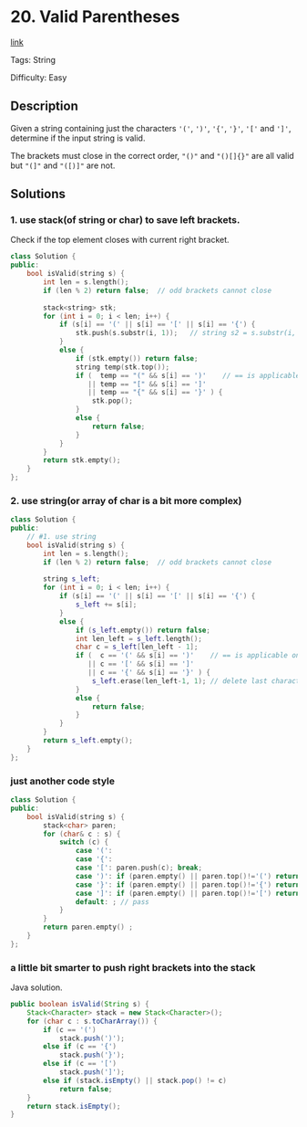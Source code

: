 # 20. Valid Parentheses          

[link](https://leetcode.com/problems/valid-parentheses/description/)

Tags: String

Difficulty: Easy

## Description

Given a string containing just the characters `'('`, `')'`, `'{'`, `'}'`, `'['` and `']'`, determine if the input string is valid.

The brackets must close in the correct order, `"()"` and `"()[]{}"` are all valid but `"(]"` and `"([)]"` are not.

## Solutions

### 1. use stack(of string or char) to save left brackets.

Check if the top element closes with current right bracket.

```c++
class Solution {
public:
    bool isValid(string s) {
        int len = s.length();
        if (len % 2) return false;  // odd brackets cannot close
        
        stack<string> stk;
        for (int i = 0; i < len; i++) {
            if (s[i] == '(' || s[i] == '[' || s[i] == '{') {
                stk.push(s.substr(i, 1));   // string s2 = s.substr(i, 1) or char c = s[i]
            }
            else {
                if (stk.empty()) return false;
                string temp(stk.top());
                if (  temp == "(" && s[i] == ')'    // == is applicable on s[]
                   || temp == "[" && s[i] == ']'
                   || temp == "{" && s[i] == '}' ) {
                    stk.pop();
                }
                else {
                    return false;
                }
            }
        }
        return stk.empty();
    }
};
```

### 2. use string(or array of char is a bit more complex)

```c++
class Solution {
public:
    // #1. use string
    bool isValid(string s) {
        int len = s.length();
        if (len % 2) return false;  // odd brackets cannot close
        
        string s_left;
        for (int i = 0; i < len; i++) {
            if (s[i] == '(' || s[i] == '[' || s[i] == '{') {
                s_left += s[i];
            }
            else {
                if (s_left.empty()) return false;
                int len_left = s_left.length();
                char c = s_left[len_left - 1];
                if (  c == '(' && s[i] == ')'    // == is applicable on s[]
                   || c == '[' && s[i] == ']'
                   || c == '{' && s[i] == '}' ) {
                    s_left.erase(len_left-1, 1); // delete last character in s_left
                }
                else {
                    return false;
                }
            }
        }
        return s_left.empty();
    }
};
```

###  just another code style

```c++
class Solution {
public:
    bool isValid(string s) {
        stack<char> paren;
        for (char& c : s) {
            switch (c) {
                case '(': 
                case '{': 
                case '[': paren.push(c); break;
                case ')': if (paren.empty() || paren.top()!='(') return false; else paren.pop(); break;
                case '}': if (paren.empty() || paren.top()!='{') return false; else paren.pop(); break;
                case ']': if (paren.empty() || paren.top()!='[') return false; else paren.pop(); break;
                default: ; // pass
            }
        }
        return paren.empty() ;
    }
};
```

### a little bit smarter to push right brackets into the stack

Java solution.

```java
public boolean isValid(String s) {
	Stack<Character> stack = new Stack<Character>();
	for (char c : s.toCharArray()) {
		if (c == '(')
			stack.push(')');
		else if (c == '{')
			stack.push('}');
		else if (c == '[')
			stack.push(']');
		else if (stack.isEmpty() || stack.pop() != c)
			return false;
	}
	return stack.isEmpty();
}
```

